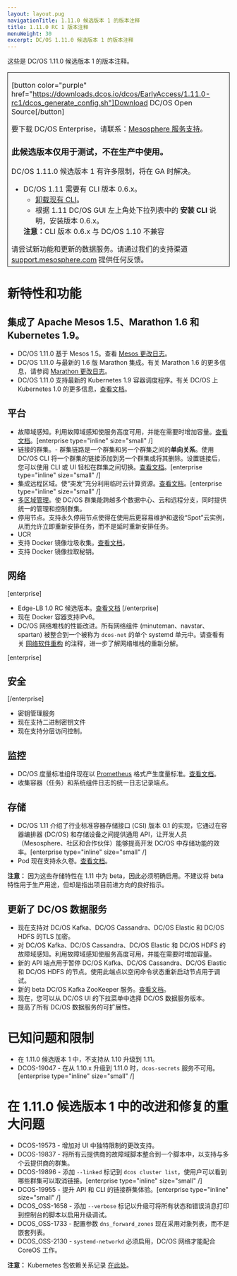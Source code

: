 ```yaml
---
layout: layout.pug
navigationTitle: 1.11.0 候选版本 1 的版本注释
title: 1.11.0 RC 1 版本注释
menuWeight: 30
excerpt: DC/OS 1.11.0 候选版本 1 的版本注释
---
```


这些是 DC/OS 1.11.0 候选版本 1 的版本注释。

<table class="table" bgcolor="#FAFAFA"> <tr> <td style="border-left: thin solid; border-top: thin solid; border-bottom: thin solid; border-right: thin solid;">

[button color="purple" href="https://downloads.dcos.io/dcos/EarlyAccess/1.11.0-rc1/dcos_generate_config.sh"]Download DC/OS Open Source[/button]

要下载 DC/OS Enterprise，请联系：[Mesosphere 服务支持](https://support.mesosphere.com/hc/en-us/articles/213198586)。

<h3>此候选版本仅用于测试，不在生产中使用。</h3>


DC/OS 1.11.0 候选版本 1 有许多限制，将在 GA 时解决。
<ul>
<li>DC/OS 1.11 需要有 CLI 版本 0.6.x。
  <ul>
  <li><a href="/1.11/cli/uninstall/">卸载现有 CLI</a>。</li>
  <li>根据 1.11 DC/OS GUI 左上角处下拉列表中的 <strong>安装 CLI</strong> 说明，安装版本 0.6.x。</li>
  </ul>
<strong>注意：</strong>CLI 版本 0.6.x 与 DC/OS 1.10 不兼容</li>
</ul>
请尝试新功能和更新的数据服务。请通过我们的支持渠道 <a href="https://support.mesosphere.com/">support.mesosphere.com</a> 提供任何反馈。
</td> </tr> </table>

<a name="new-features"></a>
# 新特性和功能

## 集成了 Apache Mesos 1.5、Marathon 1.6 和 Kubernetes 1.9。
- DC/OS 1.11.0 基于 Mesos 1.5。查看 [Mesos 更改日志](https://github.com/apache/mesos/blob/1.5.x/CHANGELOG)。
- DC/OS 1.11.0 与最新的 1.6 版 Marathon 集成。有关 Marathon 1.6 的更多信息，请参阅 [Marathon 更改日志](https://github.com/mesosphere/marathon/blob/master/changelog.md)。
- DC/OS 1.11.0 支持最新的 Kubernetes 1.9 容器调度程序。有关 DC/OS 上 Kubernetes 1.0 的更多信息，[查看文档](https://docs.mesosphere.com/services/kubernetes/1.0.0-1.9.3)。

## 平台
- 故障域感知。利用故障域感知使服务高度可用，并能在需要时增加容量。[查看文档](/cn/1.11/deploying-services/fault-domain-awareness)。[enterprise type="inline" size="small" /]
- 链接的群集。- 群集链路是一个群集和另一个群集之间的**单向关系**。使用 DC/OS CLI 将一个群集的链接添加到另一个群集或将其删除。设置链接后，您可以使用 CLI 或 UI 轻松在群集之间切换。[查看文档](/cn/1.11/administering-clusters/multiple-clusters/cluster-links)。[enterprise type="inline" size="small" /]
- 集成远程区域。使“突发”充分利用临时云计算资源。[查看文档](/cn/1.11/deploying-services/fault-domain-awareness)。[enterprise type="inline" size="small" /]
- [多区域管理](/cn/1.11/deploying-services/fault-domain-awareness)。使 DC/OS 群集能跨越多个数据中心、云和远程分支，同时提供统一的管理和控制群集。
- 停用节点。支持永久停用节点使得在使用后更容易维护和退役“Spot”云实例，从而允许立即重新安排任务，而不是延时重新安排任务。
- UCR
 - 支持 Docker 镜像垃圾收集。[查看文档](/cn/1.11/deploying-services/containerizers)。
 - 支持 Docker 镜像拉取秘钥。

## 网络
[enterprise]
- Edge-LB 1.0 RC 候选版本。[查看文档](https://docs.mesosphere.com/services/edge-lb/1.0/)
[/enterprise]
- 现在 Docker 容器支持IPv6。
- DC/OS 网络堆栈的性能改进。所有网络组件 (minuteman、navstar、spartan) 被整合到一个被称为 `dcos-net` 的单个 systemd 单元中。请查看有关 [网络软件重构](/cn/1.11/networking/#a-note-on-software-re-architecture) 的注释，进一步了解网络堆栈的重新分解。


[enterprise]
## 安全
[/enterprise]
- 密钥管理服务
 - 现在支持二进制密钥文件
 - 现在支持分层访问控制。

## 监控
- DC/OS 度量标准组件现在以 [Prometheus](https://prometheus.io/docs/instrumenting/exposition_formats/) 格式产生度量标准。[查看文档](/cn/1.11/metrics)。
- 收集容器（任务）和系统组件日志的统一日志记录端点。

## 存储
- DC/OS 1.11 介绍了行业标准容器存储接口 (CSI) 版本 0.1 的实现，它通过在容器编排器 (DC/OS) 和存储设备之间提供通用 API，让开发人员（Mesosphere、社区和合作伙伴）能够提高开发 DC/OS 中存储功能的效率。[enterprise type="inline" size="small" /]
- Pod 现在支持永久卷。[查看文档](/cn/1.11/deploying-services/pods)。

**注意：** 因为这些存储特性在 1.11 中为 beta，因此必须明确启用。不建议将 beta 特性用于生产用途，但却是指出项目前进方向的良好指示。

## 更新了 DC/OS 数据服务
- 现在支持对 DC/OS Kafka、DC/OS Cassandra、DC/OS Elastic 和 DC/OS HDFS 的TLS 加密。
- 对 DC/OS Kafka、DC/OS Cassandra、DC/OS Elastic 和 DC/OS HDFS 的故障域感知。利用故障域感知使服务高度可用，并能在需要时增加容量。
- 新的 API 端点用于暂停 DC/OS Kafka、DC/OS Cassandra、DC/OS Elastic 和 DC/OS HDFS 的节点。使用此端点以空闲命令状态重新启动节点用于调试。
- 新的 beta DC/OS Kafka ZooKeeper 服务。[查看文档](/services/beta-kafka-zookeeper)。
- 现在，您可以从 DC/OS UI 的下拉菜单中选择 DC/OS 数据服务版本。
- 提高了所有 DC/OS 数据服务的可扩展性。

# <a name="known-issues"></a>已知问题和限制
- 在 1.11.0 候选版本 1 中，不支持从 1.10 升级到 1.11。
- DCOS-19047 - 在从 1.10.x 升级到 1.11.0 时，`dcos-secrets` 服务不可用。[enterprise type="inline" size="small" /]


# <a name="fixed-issues"></a>在 1.11.0 候选版本 1 中的改进和修复的重大问题
- DCOS-19573 - 增加对 UI 中独特限制的更改支持。
- DCOS-19837 - 将所有云提供商的故障域脚本整合到一个脚本中，以支持与多个云提供商的群集。
- DCOS-19896 - 添加 `--linked` 标记到 `dcos cluster list`，使用户可以看到哪些群集可以取消链接。[enterprise type="inline" size="small" /]
- DCOS-19955 - 提升 API 和 CLI 的链接群集体验。[enterprise type="inline" size="small" /]
- DCOS_OSS-1658 - 添加 `--verbose` 标记以升级可将所有状态和错误消息打印到控制台的脚本以启用升级调试。
- DCOS_OSS-1733 - 配置参数 `dns_forward_zones` 现在采用对象列表，而不是嵌套列表。
- DCOS_OSS-2130 - `systemd-networkd` 必须启用，DC/OS 网络才能配合 CoreOS 工作。

**注意：** Kubernetes 包依赖关系记录 [在此处](https://docs.mesosphere.com/services/kubernetes/1.2.0-1.10.5/install)。
